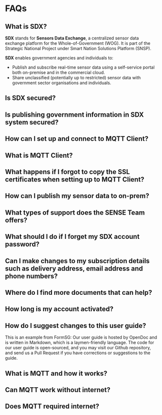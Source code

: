 # FAQs



## What is SDX? 

**SDX** stands for **Sensors Data Exchange**, a centralized sensor data exchange platform for the Whole-of-Government (WOG). It is part of the Strategic National Project under Smart Nation Solutions Platform (SNSP).

**SDX** enables government agencies and individuals to:

- Publish and subscribe real-time sensor data using a self-service portal both on-premise and in the commercial cloud.
- Share unclassified (potentially up to restricted) sensor data with government sector organisations and individuals.

## Is SDX secured?

## Is publishing government information in SDX system secured? 

## How can I set up and connect to MQTT Client?

## What is MQTT Client? 

## What happens if I forgot to copy the SSL certificates when setting up to MQTT Client?

## How can I publish my sensor data to on-prem?

## What types of support does the SENSE Team offers?

## What should I do if I forget my SDX account password?

## Can I make changes to my subscription details such as delivery address, email address and phone numbers?

## Where do I find more documents that can help?

## How long is my account activated?

## How do I suggest changes to this user guide?

This is an example from FormSG:
Our user guide is hosted by OpenDoc and is written in Markdown, which is a laymen-friendly language. The code for our user guide is open-sourced, and you may visit our Github repository, and send us a Pull Request if you have corrections or suggestions to the guide.

## What is MQTT and how it works?

## Can MQTT work without internet?

## Does MQTT required internet?

